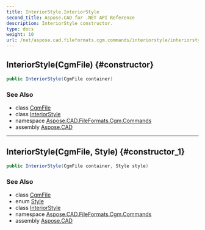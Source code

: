 ```yaml
---
title: InteriorStyle.InteriorStyle
second_title: Aspose.CAD for .NET API Reference
description: InteriorStyle constructor. 
type: docs
weight: 10
url: /net/aspose.cad.fileformats.cgm.commands/interiorstyle/interiorstyle/
---
```

## InteriorStyle(CgmFile) {#constructor}

```csharp
public InteriorStyle(CgmFile container)
```

### See Also

* class [CgmFile](../../../aspose.cad.fileformats.cgm/cgmfile/)
* class [InteriorStyle](../)
* namespace [Aspose.CAD.FileFormats.Cgm.Commands](../../interiorstyle/)
* assembly [Aspose.CAD](../../../)

---

## InteriorStyle(CgmFile, Style) {#constructor_1}

```csharp
public InteriorStyle(CgmFile container, Style style)
```

### See Also

* class [CgmFile](../../../aspose.cad.fileformats.cgm/cgmfile/)
* enum [Style](../../interiorstyle.style/)
* class [InteriorStyle](../)
* namespace [Aspose.CAD.FileFormats.Cgm.Commands](../../interiorstyle/)
* assembly [Aspose.CAD](../../../)


